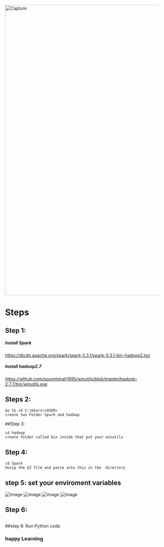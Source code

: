 <img width="949" alt="Capture" src="https://user-images.githubusercontent.com/39345855/209449805-91be2bb6-05fa-48b8-9963-d2ea40b39e25.PNG">

# Steps 

## Step 1: 

##### Install Spark 
https://dlcdn.apache.org/spark/spark-3.3.1/spark-3.3.1-bin-hadoop2.tgz

##### Install hadoop2.7
https://github.com/soumilshah1995/winutils/blob/master/hadoop-2.7.7/bin/winutils.exe

## Steps 2:
```
Go to cd C:\Users\<USER>
create two Folder Spark and hadoop
```

##Step 3: 
```
cd hadoop 
create folder called bin inside that put your winutils
```

## Step 4:
```
cd Spark
Unzip the GZ file and paste into this in the  directory 
```
## step 5: set your enviroment variables 

![image](https://user-images.githubusercontent.com/39345855/209449964-16a16aac-a64b-466e-a25c-d33b4eb79f1b.png)
![image](https://user-images.githubusercontent.com/39345855/209450008-838be589-f5f2-4765-95df-9a54520f9314.png)
![image](https://user-images.githubusercontent.com/39345855/209450037-7cb25aba-f2ac-46bd-b79e-6cfc4d3f6edd.png)
![image](https://user-images.githubusercontent.com/39345855/209450053-a33e0712-19cd-40a5-a2be-34de6a994ac6.png)


## Step 6:
```pip3 install pyspark 
```

##step 8: Run Python code 

### happy Learning 
